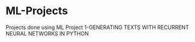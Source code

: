 # ML-Projects
Projects done using ML
Project 1-GENERATING TEXTS WITH RECURRENT NEURAL NETWORKS IN PYTHON
